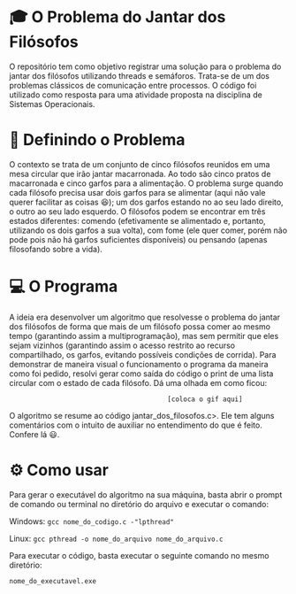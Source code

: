 # :mortar_board: O Problema do Jantar dos Filósofos 
O repositório tem como objetivo registrar uma solução para o problema do jantar dos filósofos utilizando threads e semáforos. Trata-se de um dos problemas clássicos de comunicação entre processos. O código foi utilizado como resposta para uma atividade proposta na disciplina de Sistemas Operacionais. 

# :thought_balloon: Definindo o Problema
O contexto se trata de um conjunto de cinco filósofos reunidos em uma mesa circular que irão jantar macarronada. 
Ao todo são cinco pratos de macarronada e cinco garfos para a alimentação. O problema surge quando cada filósofo 
precisa usar dois garfos para se alimentar (aqui não vale querer facilitar as coisas :laughing:); um dos garfos estando no ao seu lado direito, o outro ao seu lado esquerdo.
O filósofos podem se encontrar em três estados diferentes: comendo (efetivamente se alimentado e, portanto, utilizando
os dois garfos a sua volta), com fome (ele quer comer, porém não pode pois não há garfos suficientes disponíveis) ou pensando (apenas filosofando sobre a vida).

# :computer: O Programa 
A ideia era desenvolver um algoritmo que resolvesse o problema do jantar dos filósofos de forma que mais de um filósofo
possa comer ao mesmo tempo (garantindo assim a multiprogramação), mas sem permitir que eles sejam vizinhos (garantindo assim o acesso restrito ao recurso compartilhado, os garfos, evitando possíveis condições de corrida). Para demonstrar de maneira visual o funcionamento o programa da maneira como foi pedido, resolvi gerar como saída do código o print de uma lista circular com o estado de cada filósofo. Dá uma olhada em como ficou:

                                            [coloca o gif aqui]

O algoritmo se resume ao código jantar_dos_filosofos.c>. Ele tem alguns comentários com o intuito de auxiliar no entendimento do que é feito. Confere lá :smiley:.

# :gear: Como usar
Para gerar o executável do algoritmo na sua máquina, basta abrir o prompt de comando ou terminal no diretório do arquivo e 
executar o comando:

Windows: `gcc nome_do_codigo.c -"lpthread"`

Linux: `gcc pthread -o nome_do_arquivo nome_do_arquivo.c`

Para executar o código, basta executar o seguinte comando no mesmo diretório:

`nome_do_executavel.exe`
